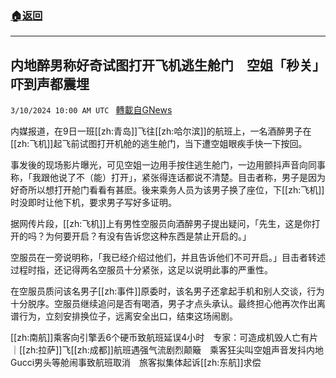 ###  [:house:返回](README.md)
---


## 内地醉男称好奇试图打开飞机逃生舱门　空姐「秒关」吓到声都震埋
`3/10/2024 10:00 AM UTC ` [轉載自GNews](https://gnews.org/articles/2381505)

内媒报道，在9日一班[[zh:青岛]]飞往[[zh:哈尔滨]]的航班上，一名酒醉男子在[[zh:飞机]]起飞前试图打开机舱的逃生舱门，当下遭空姐眼疾手快一下按回。

事发後的现场影片曝光，可见空姐一边用手按住逃生舱门，一边用颤抖声音向同事称，「我跟他说了不（能）打开」，紧张得连话都说不清楚。目击者称，男子是因为好奇所以想打开舱门看看有甚麽。後来乘务人员为该男子换了座位，下[[zh:飞机]]时没即时让他下机，要求男子写好多证明。

据网传片段，[[zh:飞机]]上有男性空服员向酒醉男子提出疑问，「先生，这是你打开的吗？为何要开启？有没有告诉您这种东西是禁止开启的。」

空服员在一旁说明称，「我已经介绍过他们，并且告诉他们不可开启。」目击者转述过程时指，还记得两名空服员十分紧张，这足以说明此事的严重性。

在空服员质问该名男子[[zh:事件]]原委时，该名男子还拿起手机和别人交谈，行为十分脱序。空服员继续追问是否有喝酒，男子才点头承认。最终担心他再次作出离谱行为，立刻安排换位子，远离安全出口，结束这场闹剧。

[[zh:南航]]乘客向引擎丢6个硬币致航班延误4小时　专家：可造成机毁人亡有片｜[[zh:拉萨]]飞[[zh:成都]]航班遇强气流剧烈颠簸　乘客狂尖叫空姐声音发抖内地Gucci男头等舱闹事致航班取消　旅客拟集体起诉[[zh:东航]]求偿
